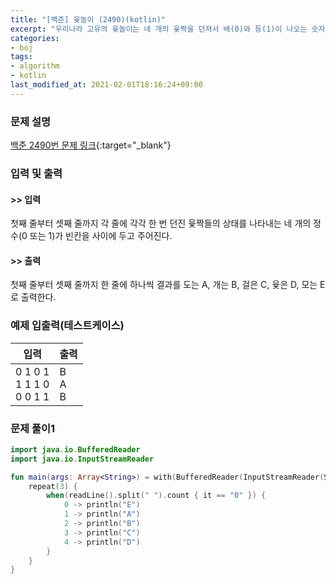 ```yaml
---
title: "[백준] 윷놀이 (2490)(kotlin)"
excerpt: "우리나라 고유의 윷놀이는 네 개의 윷짝을 던져서 배(0)와 등(1)이 나오는 숫자를 세어 도, 개, 걸, 윷, 모를 결정한다."
categories:
- boj
tags:
- algorithm
- kotlin
last_modified_at: 2021-02-01T18:16:24+09:00
---
```



### 문제 설명
[백준 2490번 문제 링크](https://www.acmicpc.net/problem/2490#description){:target="_blank"}




### 입력 및 출력
#### >> 입력
첫째 줄부터 셋째 줄까지 각 줄에 각각 한 번 던진 윷짝들의 상태를 나타내는 네 개의 정수(0 또는 1)가  빈칸을 사이에 두고 주어진다.



#### >> 출력
첫째 줄부터 셋째 줄까지 한 줄에 하나씩 결과를  도는 A, 개는 B, 걸은 C, 윷은 D, 모는 E로 출력한다.





### 예제 입출력(테스트케이스)


|입력|출력|
|-----|------|
|0 1 0 1<br>1 1 1 0<br>0 0 1 1|B<br>A<br>B|




### 문제 풀이1
```kotlin
import java.io.BufferedReader
import java.io.InputStreamReader

fun main(args: Array<String>) = with(BufferedReader(InputStreamReader(System.`in`))) {
    repeat(3) {
        when(readLine().split(" ").count { it == "0" }) {
            0 -> println("E")
            1 -> println("A")
            2 -> println("B")
            3 -> println("C")
            4 -> println("D")
        }
    }
}
```